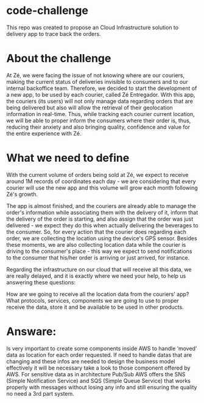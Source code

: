 # code-challenge
This repo was created to propose an Cloud Infrastructure solution to delivery app to trace back the orders.


# About the challenge 

At Zé, we were facing the issue of not knowing where are our couriers, making the current status of deliveries invisible to consumers and to our internal backoffice team. Therefore, we decided to start the development of a new app, to be used by each courier, called Zé Entregador.
With this app, the couriers (its users) will not only manage data regarding orders that are being delivered but also will allow the retrieval of their geolocation information in real-time.
Thus, while tracking each courier current location, we will be able to proper inform the consumers where their order is, thus, reducing their anxiety and also bringing quality, confidence and value for the entire experience with Zé.


# What we need to define
With the current volume of orders being sold at Zé, we expect to receive around 1M records of coordinates each day - we are considering that every courier will use the new app and this volume will grow each month following Zé's growth.

The app is almost finished, and the couriers are already able to manage the order's information while associating them with the delivery of it, inform that the delivery of the order is starting, and also assign that the order was just delivered - we expect they do this when actually delivering the beverages to the consumer. So, for every action that the courier does regarding each order, we are collecting the location using the device's GPS sensor. Besides these moments, we are also collecting location data while the courier is driving to the consumer's place - this way we expect to send notifications to the consumer that his/her order is arriving or just arrived, for instance.

Regarding the infrastructure on our cloud that will receive all this data, we are really delayed, and it is exactly where we need your help, to help us answering these questions:

How are we going to receive all the location data from the couriers' app? What protocols, services, components we are going to use to proper receive the data, store it and be available to be used in other products.

# Answare: 
Is very important to create some components inside AWS to handle ‘moved’ data as location for each order requested. If need to handle datas that are changing and these infos are needed to design the business model effectively it will be necessary take a look to those component offered by AWS. 
For sensitive data as in architecture Pub/Sub AWS offers the SNS (Simple Notification Service) and SQS (Simple Queue Service) that works properly with messages without losing any info and still ensuring the quality no need a 3rd part system. 
